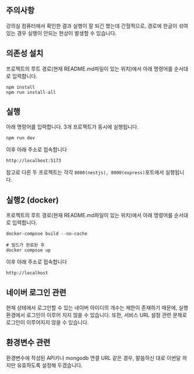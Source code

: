 ## 주의사항

강의실 컴퓨터에서 확인한 결과 실행이 잘 되긴 했는데
간헐적으로, 경로에 한글이 섞여 있는 경우 실행이 안되는 현상이 발생할 수 있습니다.

## 의존성 설치

프로젝트의 루트 경로(현재 README.md파일이 있는 위치)에서 아래 명령어를 순서대로 입력합니다.

```
npm install
npm run install-all
```

## 실행

아래 명령어를 입력합니다. 3개 프로젝트가 동시에 실행됩니다.

```
npm run dev
```

이후 아래 주소로 접속합니다

```
http://localhost:5173
```

참고로 다른 두 프로젝트는 각각 `8080(nestjs), 8000(express)`포트에서 실행됩니다.

## 실행2 (docker)

프로젝트의 루트 경로(현재 README.md파일이 있는 위치)에서 아래 명령어를 순서대로 입력합니다.

```
docker-compose build --no-cache

# 빌드가 완료된 후
docker compose up
```

이후 아래 주소로 접속합니다

```
http://localhost
```

## 네이버 로그인 관련

현재 상테에서 로그인할 수 있는 네이버 아이디의 개수는 제한이 존재하기 때문에, 실행 환경에서 로그인이 이루어 지지 않을 수 있습니다.
또한, 서비스 URL 설정 관련 문제로 로그인이 이루어지지 않을 수 있습니다.

## 환경변수 관련

환경변수에 작성된 API키나 mongodb 연결 URL 같은 경우, 말씀하신 대로 이번달 까지만 유효하도록 설정해 두겠습니다.
